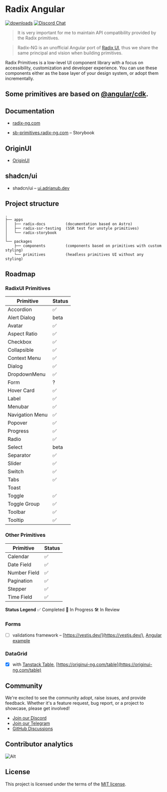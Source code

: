 # Radix Angular

[![downloads](https://img.shields.io/npm/dm/@radix-ng/primitives.svg?style=flat-round)](https://www.npmjs.com/package/@radix-ng/primitives)
[![Discord Chat](https://img.shields.io/discord/1231525968586346567.svg?color=5865F2&logo=discord&logoColor=FFFFFF)](https://discord.gg/NaJb2XRWX9)

> It is very important for me to maintain API compatibility provided by the Radix primitives.

> Radix-NG is an unofficial Angular port of [Radix UI](https://www.radix-ui.com/), thus we share the same principal and vision when building primitives.

Radix Primitives is a low-level UI component library with a focus on accessibility, customization and developer experience.
You can use these components either as the base layer of your design system, or adopt them incrementally.

## Some primitives are based on [@angular/cdk](https://material.angular.io/cdk/categories).

## Documentation

- [radix-ng.com](https://radix-ng.com)

- [sb-primitives.radix-ng.com](https://sb-primitives.radix-ng.com/) – Storybook

## OriginUI

- [OriginUI](https://originui-ng.com/)

## shadcn/ui

- shadcn/ui – [ui.adrianub.dev](https://ui.adrianub.dev/)

## Project structure

```angular2html
.
├── apps
│   ├── radix-docs         (documentation based on Astro)
│   ├── radix-ssr-testing  (SSR test for unstyle primitives)
│   └── radix-storybook
│
└── packages
    ├── components         (components based on primitives with custom styling)
    └── primitives         (headless primitives UI without any styling)
```

## Roadmap

### RadixUI Primitives

| Primitive       | Status |
| --------------- | ------ |
| Accordion       | ✅     |
| Alert Dialog    | beta   |
| Avatar          | ✅     |
| Aspect Ratio    | ✅     |
| Checkbox        | ✅     |
| Collapsible     | ✅     |
| Context Menu    | ✅     |
| Dialog          | ✅     |
| DropdownMenu    | ✅     |
| Form            | ?      |
| Hover Card      | ✅     |
| Label           | ✅     |
| Menubar         | ✅     |
| Navigation Menu | ✅     |
| Popover         | ✅     |
| Progress        | ✅     |
| Radio           | ✅     |
| Select          | beta   |
| Separator       | ✅     |
| Slider          | ✅     |
| Switch          | ✅     |
| Tabs            | ✅     |
| Toast           |        |
| Toggle          | ✅     |
| Toggle Group    | ✅     |
| Toolbar         | ✅     |
| Tooltip         | ✅     |

### Other Primitives

| Primitive    | Status |
| ------------ | ------ |
| Calendar     | ✅     |
| Date Field   | ✅     |
| Number Field | ✅     |
| Pagination   | ✅     |
| Stepper      | ✅     |
| Time Field   | ✅     |

**Status Legend**
✅ Completed
🚀 In Progress
🛠 In Review

### Forms

- [ ] validations framework – [https://vestjs.dev/](https://vestjs.dev/), [Angular example](https://github.com/simplifiedcourses/ngx-vest-forms)

### DataGrid

- [x] with [Tanstack Table](https://tanstack.com/table/latest), [https://originui-ng.com/table](https://originui-ng.com/table)

## Community

We're excited to see the community adopt, raise issues, and provide feedback.
Whether it's a feature request, bug report, or a project to showcase, please get involved!

- [Join our Discord](https://discord.gg/NaJb2XRWX9)
- [Join our Telegram](https://t.me/radixng)
- [GitHub Discussions](https://github.com/radix-ng/primitives/discussions)

## Contributor analytics

![Alt](https://repobeats.axiom.co/api/embed/7c1e0b2754a8973c9cfd458060d168e9dd7b5b8e.svg 'Repobeats analytics image')

## License

This project is licensed under the terms of the [MIT license](/LICENSE).
